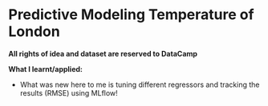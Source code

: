 # Predictive Modeling Temperature of London

**All rights of idea and dataset are reserved to DataCamp**

**What I learnt/applied:**
- What was new here to me is tuning different regressors and tracking the results (RMSE) using MLflow!
